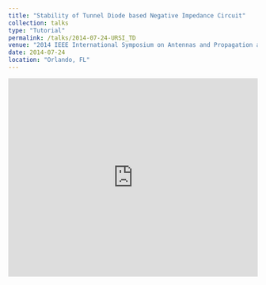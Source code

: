 ```yaml
---
title: "Stability of Tunnel Diode based Negative Impedance Circuit"
collection: talks
type: "Tutorial"
permalink: /talks/2014-07-24-URSI_TD
venue: "2014 IEEE International Symposium on Antennas and Propagation and North American Radio Science Meeting"
date: 2014-07-24
location: "Orlando, FL"
--- 
```


<iframe 
  src="https://dako2.github.io/files/Tang_URSI2014_ppt.pdf#page=5&toolbar=0&navpanes=0&scrollbar=0" 
  style="width:100%; height:400px;" 
  frameborder="0">
</iframe>